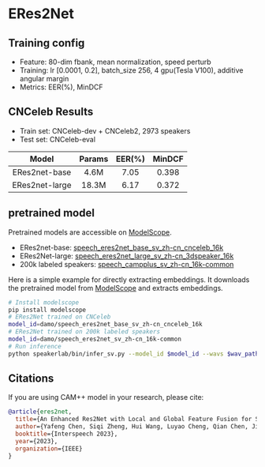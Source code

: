 # ERes2Net

## Training config
- Feature: 80-dim fbank, mean normalization, speed perturb
- Training: lr [0.0001, 0.2], batch_size 256, 4 gpu(Tesla V100), additive angular margin
- Metrics: EER(%), MinDCF

## CNCeleb Results
- Train set: CNCeleb-dev + CNCeleb2, 2973 speakers
- Test set: CNCeleb-eval

| Model | Params | EER(%) | MinDCF |
|:-----:|:------:|:------:|:------:|
| ERes2net-base | 4.6M  | 7.05 | 0.398 |
| ERes2net-large | 18.3M  | 6.17 | 0.372 |

## pretrained model
Pretrained models are accessible on [ModelScope](https://www.modelscope.cn/models?page=1&tasks=speaker-verification&type=audio).

- ERes2net-base: [speech_eres2net_base_sv_zh-cn_cnceleb_16k](https://modelscope.cn/models/damo/speech_eres2net_base_sv_zh-cn_cnceleb_16k/summary)
- ERes2Net-large: [speech_eres2net_large_sv_zh-cn_3dspeaker_16k](https://modelscope.cn/models/damo/speech_eres2net_large_sv_zh-cn_3dspeaker_16k/summary)
- 200k labeled speakers: [speech_campplus_sv_zh-cn_16k-common](https://www.modelscope.cn/models/damo/speech_campplus_sv_zh-cn_16k-common/summary)

Here is a simple example for directly extracting embeddings. It downloads the pretrained model from [ModelScope](https://www.modelscope.cn/models?page=1&tasks=speaker-verification&type=audio) and extracts embeddings.
``` sh
# Install modelscope
pip install modelscope
# ERes2Net trained on CNCeleb
model_id=damo/speech_eres2net_base_sv_zh-cn_cnceleb_16k
# ERes2Net trained on 200k labeled speakers
model_id=damo/speech_eres2net_sv_zh-cn_16k-common
# Run inference
python speakerlab/bin/infer_sv.py --model_id $model_id --wavs $wav_path
```

## Citations
If you are using CAM++ model in your research, please cite: 
```BibTeX
@article{eres2net,
  title={An Enhanced Res2Net with Local and Global Feature Fusion for Speaker Verification},
  author={Yafeng Chen, Siqi Zheng, Hui Wang, Luyao Cheng, Qian Chen, Jiajun Qi},
  booktitle={Interspeech 2023},
  year={2023},
  organization={IEEE}
}
```
